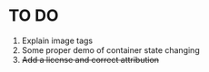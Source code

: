 # TO DO

1. Explain image tags
2. Some proper demo of container state changing
3. ~~Add a license and correct attribution~~
